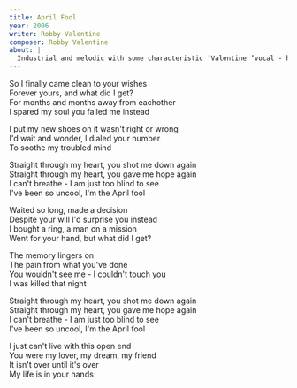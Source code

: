 ```yaml
---
title: April Fool
year: 2006
writer: Robby Valentine
composer: Robby Valentine
about: |
  Industrial and melodic with some characteristic ‘Valentine ’vocal - harmonies, makes it a unique track altogether. Built upon a sample-loop this is unlike the way RV usually gets to work. Therefore the quickest Valentine song ever written and recorded.
---
```


<p>So I finally came clean to your wishes<br />
Forever yours, and what did I get?<br />
For months and months away from eachother<br />
I spared my soul you failed me instead</p>

<p>I put my new shoes on it wasn't right or wrong<br />
I'd wait and wonder, I dialed your number<br />
To soothe my troubled mind</p>

<p>Straight through my heart, you shot me down again<br />
Straight through my heart, you gave me hope again<br />
I can't breathe - I am just too blind to see<br />
I've been so uncool, I'm the April fool</p>

<p>Waited so long, made a decision<br />
Despite your will I'd surprise you instead<br />
I bought a ring, a man on a mission<br />
Went for your hand, but what did I get?</p>

<p>The memory lingers on<br />
The pain from what you've done<br />
You wouldn't see me - I couldn't touch you<br />
I was killed that night</p>

<p>Straight through my heart, you shot me down again<br />
Straight through my heart, you gave me hope again<br />
I can't breathe - I am just too blind to see<br />
I've been so uncool, I'm the April fool</p>

<p>I just can't live with this open end<br />
You were my lover, my dream, my friend<br />
It isn't over until it's over<br />
My life is in your hands</p>